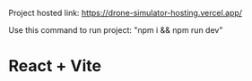 Project hosted link: https://drone-simulator-hosting.vercel.app/

Use this command to run project: "npm i && npm run dev"

# React + Vite
